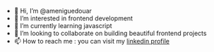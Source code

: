 - 👋 Hi, I’m @ameniguedouar
- 👀 I’m interested in frontend development
- 🌱 I’m currently learning javascript
- 💞️ I’m looking to collaborate on building beautiful frontend projects
- 📫 How to reach me : you can visit my [linkedin profile](https://www.linkedin.com/in/ameniguedouar)

<!---
ameniguedouar/ameniguedouar is a ✨ special ✨ repository because its `README.md` (this file) appears on your GitHub profile.
You can click the Preview link to take a look at your changes.
--->
